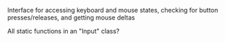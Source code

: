 Interface for accessing keyboard and mouse states, checking for button presses/releases, and getting mouse deltas

All static functions in an "Input" class?